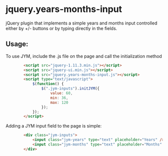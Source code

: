 jquery.years-months-input
=========================

jQuery plugin that implements a simple years and months input controlled either by +/- buttons or by typing directly in the fields.

## Usage:

To use JYM, include the .js file on the page and call the initialization method
```html
        <script src="jquery-1.11.3.min.js"></script>
        <script src="jquery-ui.min.js"></script>
        <script src="jquery.years-months-input.js"></script>
        <script type="text/javascript">
            $(function() {
                $(".jym-inputs").initJYM({
                    value: 60,
                    min: 36,
                    max: 120
                });
            });
        </script>
```

Adding a JYM input field to the page is simple:
```html
        <div class="jym-inputs">
            <input class="jym-years" type="text" placeholder="Years" />
            <input class="jym-months" type="text" placeholder="Months" />
        </div>
```